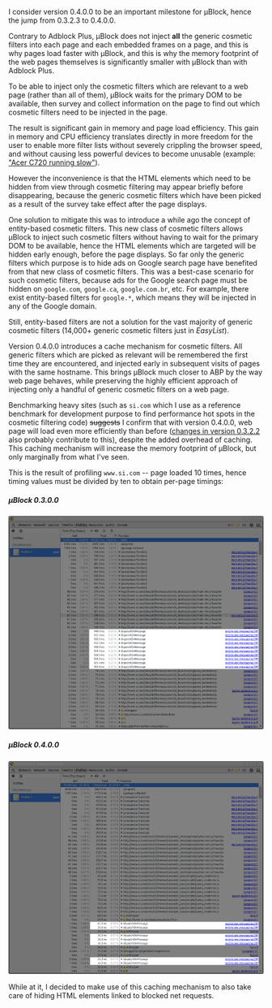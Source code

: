 I consider version 0.4.0.0 to be an important milestone for µBlock, hence the jump from 0.3.2.3 to 0.4.0.0.

Contrary to Adblock Plus, µBlock does not inject **all** the generic cosmetic filters into each page and each embedded frames on a page, and this is why pages load faster with µBlock, and this is why the memory footprint of the web pages themselves is significantly smaller with µBlock than with Adblock Plus.

To be able to inject only the cosmetic filters which are relevant to a web page (rather than all of them), µBlock waits for the primary DOM to be available, then survey and collect information on the page to find out which cosmetic filters need to be injected in the page.

The result is significant gain in memory and page load efficiency. This gain in memory and CPU efficiency translates directly in more freedom for the user to enable more filter lists without severely crippling the browser speed, and without causing less powerful devices to become unusable (example: ["Acer C720 running slow"](http://www.reddit.com/r/chromeos/comments/2d60ed/acer_c720_running_slow/cjmkbgy)).

However the inconvenience is that the HTML elements which need to be hidden from view through cosmetic filtering may appear briefly before disappearing, because the generic cosmetic filters which have been picked as a result of the survey take effect after the page displays.

One solution to mitigate this was to introduce a while ago the concept of entity-based cosmetic filters. This new class of cosmetic filters allows µBlock to inject such cosmetic filters without having to wait for the primary DOM to be available, hence the HTML elements which are targeted will be hidden early enough, before the page displays. So far only the generic filters which purpose is to hide ads on Google search page have benefited from that new class of cosmetic filters. This was a best-case scenario for such cosmetic filters, because ads for the Google search page must be hidden on `google.com`, `google.ca`, `google.com.br`, etc. For example, there exist entity-based filters for `google.*`, which means they will be injected in any of the Google domain.

Still, entity-based filters are not a solution for the vast majority of generic cosmetic filters (14,000+ generic cosmetic filters just in _EasyList_).

Version 0.4.0.0 introduces a cache mechanism for cosmetic filters. All generic filters which are picked as relevant will be remembered the first time they are encountered, and injected early in subsequent visits of pages with the same hostname. This brings µBlock much closer to ABP by the way web page behaves, while preserving the highly efficient approach of injecting only a handful of generic cosmetic filters on a web page.

Benchmarking heavy sites (such as `si.com` which I use as a reference benchmark for development purpose to find performance hot spots in the cosmetic filtering code) ~~suggests~~ I confirm that with version 0.4.0.0, web page will load even more efficiently than before ([changes in version 0.3.2.2](https://github.com/gorhill/uBlock/releases/tag/0.3.2.2) also probably contribute to this), despite the added overhead of caching. This caching mechanism will increase the memory footprint of µBlock, but only marginally from what I've seen.

This is the result of profiling `www.si.com` -- page loaded 10 times, hence timing values must be divided by ten to obtain per-page timings:

##### µBlock 0.3.0.0

![µBlock 0.3.0.0](https://raw.githubusercontent.com/gorhill/uBlock/master/doc/img/profiling-cosmetic-filters-v0.3.png)

##### µBlock 0.4.0.0

![µBlock 0.4.0.0](https://raw.githubusercontent.com/gorhill/uBlock/master/doc/img/profiling-cosmetic-filters-v0.4.png)

While at it, I decided to make use of this caching mechanism to also take care of hiding HTML elements linked to blocked net requests.